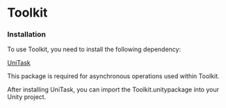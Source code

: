 # Toolkit

### Installation
To use Toolkit, you need to install the following dependency:

[UniTask](https://github.com/Cysharp/UniTask)

This package is required for asynchronous operations used within Toolkit.

After installing UniTask, you can import the Toolkit.unitypackage into your Unity project.
